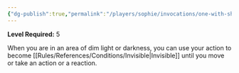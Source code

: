 ```yaml
---
{"dg-publish":true,"permalink":"/players/sophie/invocations/one-with-shadows/","noteIcon":""}
---
```


**Level Required:** 5  


When you are in an area of dim light or darkness, you can use your action to become [[Rules/References/Conditions/Invisible\|Invisible]] until you move or take an action or a reaction.